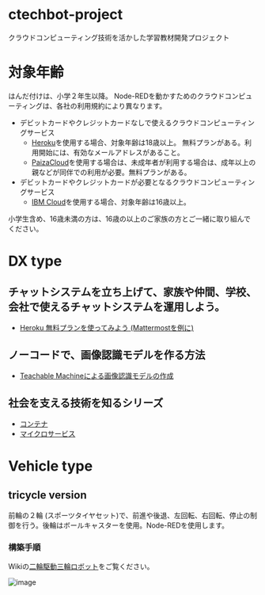 # ctechbot-project
クラウドコンピューティング技術を活かした学習教材開発プロジェクト

# 対象年齢
はんだ付けは、小学２年生以降。
Node-REDを動かすためのクラウドコンピューティングは、各社の利用規約により異なります。

 - デビットカードやクレジットカードなしで使えるクラウドコンピューティングサービス
   - [Heroku](https://jp.heroku.com/)を使用する場合、対象年齢は18歳以上。 無料プランがある。利用開始には、有効なメールアドレスがあること。
   - [PaizaCloud](https://paiza.cloud/ja/)を使用する場合は、未成年者が利用する場合は、成年以上の親などが同伴での利用が必要。無料プランがある。
 - デビットカードやクレジットカードが必要となるクラウドコンピューティングサービス
   - [IBM Cloud](https://www.ibm.com/jp-ja/cloud)を使用する場合、対象年齢は16歳以上。

小学生含め、16歳未満の方は、16歳の以上のご家族の方とご一緒に取り組んでください。

# DX type
## チャットシステムを立ち上げて、家族や仲間、学校、会社で使えるチャットシステムを運用しよう。
 - [Heroku 無料プランを使ってみよう (Mattermostを例に)](https://mydocument.atlassian.net/wiki/spaces/support4textbook/pages/1654128686)
## ノーコードで、画像認識モデルを作る方法
 - [Teachable Machineによる画像認識モデルの作成](https://mydocument.atlassian.net/wiki/spaces/support4textbook/pages/1654390803)
## 社会を支える技術を知るシリーズ
 - [コンテナ](https://mydocument.atlassian.net/wiki/spaces/support4textbook/pages/1683030042)
 - [マイクロサービス](https://mydocument.atlassian.net/wiki/spaces/support4textbook/pages/1683259393)

# Vehicle type
## tricycle version
前輪の２輪 (スポーツタイヤセット)で、前進や後退、左回転、右回転、停止の制御を行う。後輪はボールキャスターを使用。Node-REDを使用します。

### 構築手順
Wikiの[二輪駆動三輪ロボット](https://github.com/kolinz/ctechbot-project/wiki/%E4%BA%8C%E8%BC%AA%E9%A7%86%E5%8B%95%E4%B8%89%E8%BC%AA%E3%83%AD%E3%83%9C%E3%83%83%E3%83%88)をご覧ください。

![image](https://user-images.githubusercontent.com/16685896/183144961-6cf4004d-668b-43b1-8b00-c59cae4fcf06.png)

